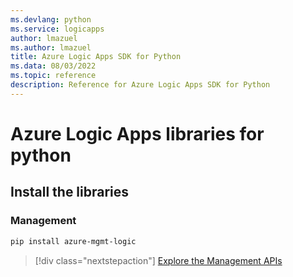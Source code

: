 ```yaml
---
ms.devlang: python
ms.service: logicapps
author: lmazuel
ms.author: lmazuel
title: Azure Logic Apps SDK for Python
ms.data: 08/03/2022
ms.topic: reference
description: Reference for Azure Logic Apps SDK for Python
---
```

# Azure Logic Apps libraries for python

## Install the libraries


### Management

```bash
pip install azure-mgmt-logic
```
> [!div class="nextstepaction"]
> [Explore the Management APIs](/python/api/azure-mgmt-logic)